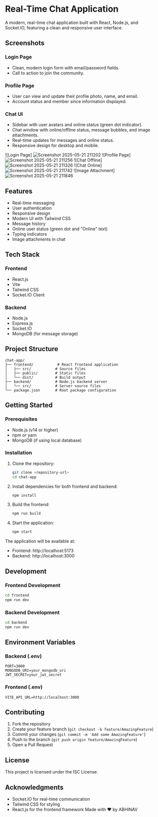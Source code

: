# Real-Time Chat Application

A modern, real-time chat application built with React, Node.js, and Socket.IO, featuring a clean and responsive user interface.

## Screenshots

### Login Page
- Clean, modern login form with email/password fields.
- Call to action to join the community.

### Profile Page
- User can view and update their profile photo, name, and email.
- Account status and member since information displayed.

### Chat UI
- Sidebar with user avatars and online status (green dot indicator).
- Chat window with online/offline status, message bubbles, and image attachments.
- Real-time updates for messages and online status.
- Responsive design for desktop and mobile.

![Login Page]
![Screenshot 2025-05-21 211202](https://github.com/user-attachments/assets/749fd7a5-aba6-45a4-8f2b-81860e008c43)
![Profile Page]
![Screenshot 2025-05-21 211256](https://github.com/user-attachments/assets/20145e65-0ccc-495f-bfe4-145ac291898d)
![Chat Offline]
![Screenshot 2025-05-21 211326](https://github.com/user-attachments/assets/276fc502-caf1-4621-a520-cd22770dc513)
![Chat Online]
![Screenshot 2025-05-21 211742](https://github.com/user-attachments/assets/a55adac9-db74-4ad0-badf-f9ad03240199)
![Image Attachment]
![Screenshot 2025-05-21 211846](https://github.com/user-attachments/assets/9bdc4146-d3df-4265-a632-1eb7a5e9b513)

## Features

- Real-time messaging
- User authentication
- Responsive design
- Modern UI with Tailwind CSS
- Message history
- Online user status (green dot and "Online" text)
- Typing indicators
- Image attachments in chat

## Tech Stack

### Frontend
- React.js
- Vite
- Tailwind CSS
- Socket.IO Client

### Backend
- Node.js
- Express.js
- Socket.IO
- MongoDB (for message storage)

## Project Structure

```
chat-app/
├── frontend/           # React frontend application
│   ├── src/           # Source files
│   ├── public/        # Static files
│   └── dist/          # Build output
├── backend/           # Node.js backend server
│   └── src/           # Server source files
└── package.json       # Root package configuration
```

## Getting Started

### Prerequisites

- Node.js (v14 or higher)
- npm or yarn
- MongoDB (if using local database)

### Installation

1. Clone the repository:
   ```bash
   git clone <repository-url>
   cd chat-app
   ```

2. Install dependencies for both frontend and backend:
   ```bash
   npm install
   ```

3. Build the frontend:
   ```bash
   npm run build
   ```

4. Start the application:
   ```bash
   npm start
   ```

The application will be available at:
- Frontend: http://localhost:5173
- Backend: http://localhost:3000

## Development

### Frontend Development
```bash
cd frontend
npm run dev
```

### Backend Development
```bash
cd backend
npm run dev
```

## Environment Variables

### Backend (.env)
```
PORT=3000
MONGODB_URI=your_mongodb_uri
JWT_SECRET=your_jwt_secret
```

### Frontend (.env)
```
VITE_API_URL=http://localhost:3000
```

## Contributing

1. Fork the repository
2. Create your feature branch (`git checkout -b feature/AmazingFeature`)
3. Commit your changes (`git commit -m 'Add some AmazingFeature'`)
4. Push to the branch (`git push origin feature/AmazingFeature`)
5. Open a Pull Request

## License

This project is licensed under the ISC License.

## Acknowledgments

- Socket.IO for real-time communication
- Tailwind CSS for styling
- React.js for the frontend framework 
Made with ❤️ by ABHINAV
